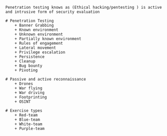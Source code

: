     Penetration testing knows as (Ethical hacking/pentesting ) is active and intrusive form of security evaluation 

    # Penetration Testing 
        + Banner Grabbing
        + Known environment
        + Unknown environment
        + Partially known environment
        + Rules of engagement
        + Lateral movement
        + Privilege escalation
        + Persistence
        + Cleanup
        + Bug bounty
        + Pivoting

    # Passive and active reconnaissance
        + Drones
        + War flying
        + War driving
        + Footprinting
        + OSINT
    
    # Exercise types
        + Red-team
        + Blue-team
        + White-team
        + Purple-team


